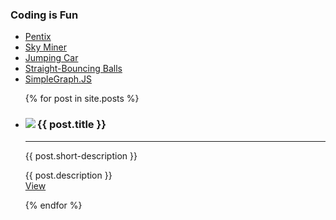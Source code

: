 ### Coding is Fun
- [Pentix](https://truemaxdh.github.io/CodingIsFun/game_pentix/www/)
- [Sky Miner](https://truemaxdh.github.io/CodingIsFun/game_shooting/www/)
- [Jumping Car](https://truemaxdh.github.io/CodingIsFun/game_hscroll_car/)
- [Straight-Bouncing Balls](https://truemaxdh.github.io/CodingIsFun/lab_straight-bouncing_balls/)
- [SimpleGraph.JS](https://truemaxdh.github.io/simpleGraph.js/)


<ul>
  {% for post in site.posts %}
    <li>
      <div class="card">
        <img src="{{ post.thumb }}" align="left" class="img">
        <h3>{{ post.title }}</h3>
        <hr>
        <p>{{ post.short-description }}</p>
        <p class="detail">
          {{ post.description }}<br>
          <a class="cta" href="{{ post.url }}">View</a>
        </p>
      </div>
    </li>
  {% endfor %}
</ul>
